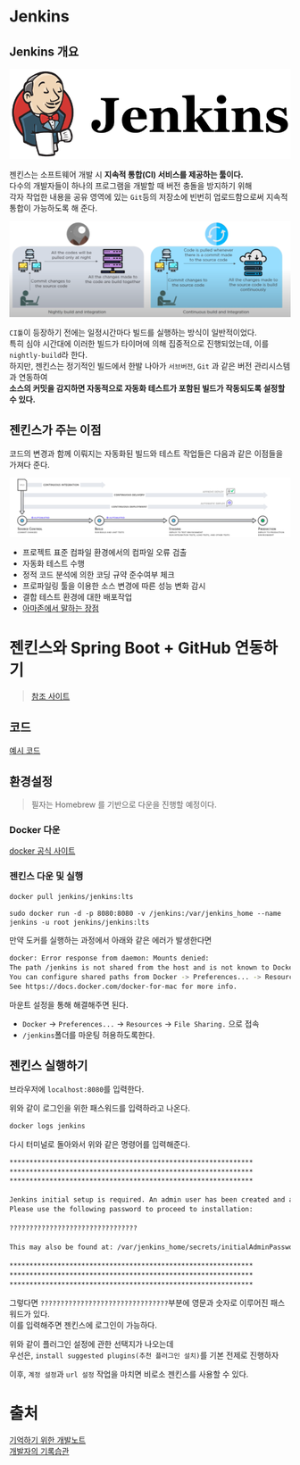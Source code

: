 # Jenkins         
## Jenkins 개요   
![Jenkins](./images/Jenkins.png)

젠킨스는 소프트웨어 개발 시 **지속적 통합(CI) 서비스를 제공하는 툴이다.**        
다수의 개발자들이 하나의 프로그램을 개발할 때 버전 충돌을 방지하기 위해    
각자 작업한 내용을 공유 영역에 있는 `Git`등의 저장소에 빈번히 업로드함으로써 지속적 통합이 가능하도록 해 준다.    

![nightly build](./images/nightly%20build.png)

`CI툴`이 등장하기 전에는 일정시간마다 빌드를 실행하는 방식이 일반적이었다.    
특히 심야 시간대에 이러한 빌드가 타이머에 의해 집중적으로 진행되었는데, 이를 `nightly-build`라 한다.    
하지만, 젠킨스는 정기적인 빌드에서 한발 나아가 `서브버전`, `Git` 과 같은 버전 관리시스템과 연동하여      
**소스의 커밋을 감지하면 자동적으로 자동화 테스트가 포함된 빌드가 작동되도록 설정할 수 있다.**   

## 젠킨스가 주는 이점   
코드의 변경과 함께 이뤄지는 자동화된 빌드와 테스트 작업들은 다음과 같은 이점들을 가져다 준다.

![aws ci](./images/aws_ci.png)
   
* 프로젝트 표준 컴파일 환경에서의 컴파일 오류 검출
* 자동화 테스트 수행
* 정적 코드 분석에 의한 코딩 규약 준수여부 체크
* 프로파일링 툴을 이용한 소스 변경에 따른 성능 변화 감시
* 결합 테스트 환경에 대한 배포작업
* [아마존에서 말하는 장점](https://aws.amazon.com/ko/devops/continuous-delivery/)

# 젠킨스와 Spring Boot + GitHub 연동하기 
> [참조 사이트](https://velog.io/@hind_sight/Docker-Jenkins-%EB%8F%84%EC%BB%A4%EC%99%80-%EC%A0%A0%ED%82%A8%EC%8A%A4%EB%A5%BC-%ED%99%9C%EC%9A%A9%ED%95%9C-Spring-Boot-CICD)

## 코드 
[예시 코드](https://github.com/my-sprout-code/jenkins-springboot)    
      
## 환경설정      
> 필자는 Homebrew 를 기반으로 다운을 진행할 예정이다.    
### Docker 다운
[docker 공식 사이트](https://www.docker.com/get-started)    

### 젠킨스 다운 및 실행
```sh
docker pull jenkins/jenkins:lts 
```
```
sudo docker run -d -p 8080:8080 -v /jenkins:/var/jenkins_home --name jenkins -u root jenkins/jenkins:lts
```

만약 도커를 실행하는 과정에서 아래와 같은 에러가 발생한다면    
```sh 
docker: Error response from daemon: Mounts denied:
The path /jenkins is not shared from the host and is not known to Docker.
You can configure shared paths from Docker -> Preferences... -> Resources -> File Sharing.
See https://docs.docker.com/docker-for-mac for more info.
```
   
마운트 설정을 통해 해결해주면 된다.    
* `Docker` -> `Preferences...` -> `Resources` -> `File Sharing.` 으로 접속   
* `/jenkins`폴더를 마운팅 허용하도록한다.      

## 젠킨스 실행하기 
브라우저에 `localhost:8080`를 입력한다.    

[]()

위와 같이 로그인을 위한 패스워드를 입력하라고 나온다.      

```sh
docker logs jenkins
```
다시 터미널로 돌아와서 위와 같은 명령어를 입력해준다.     
   
```sh
*************************************************************
*************************************************************
*************************************************************

Jenkins initial setup is required. An admin user has been created and a password generated.
Please use the following password to proceed to installation:

????????????????????????????????

This may also be found at: /var/jenkins_home/secrets/initialAdminPassword

*************************************************************
*************************************************************
*************************************************************
```
그렇다면 `????????????????????????????????`부분에 영문과 숫자로 이루어진 패스워드가 있다.      
이를 입력해주면 젠킨스에 로그인이 가능하다.      
   
[]() 
  
위와 같이 플러그인 설정에 관한 선택지가 나오는데        
우선은, `install suggested plugins(추천 플러그인 설치)`를 기본 전제로 진행하자         

이후, `계정 설정`과 `url 설정` 작업을 마치면 비로소 젠킨스를 사용할 수 있다.    



# 출처   
[기억하기 위한 개발노트](http://jmlim.github.io/docker/2019/02/25/docker-jenkins-setup/)      
[개발자의 기록습관](https://ict-nroo.tistory.com/31)   
